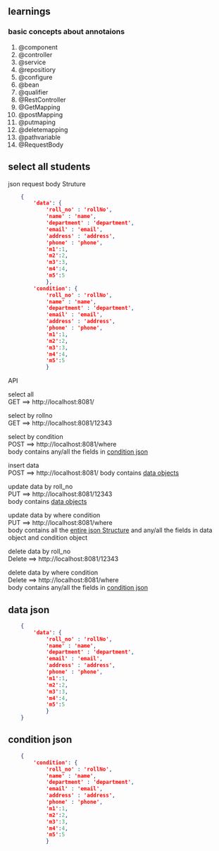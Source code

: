 ## learnings
### basic concepts about annotaions 
1. @component
2. @controller
3. @service
4. @repositiory
5. @configure
6. @bean
7. @qualifier
8. @RestController
9. @GetMapping
10. @postMapping
11. @putmaping
12. @deletemapping
13. @pathvariable
14. @RequestBody



## select all students
<a name="js">json request body Struture</a>
```json
    {
        'data': {
            'roll_no' : 'rollNo',
	        'name' : 'name',
        	'department' : 'department',
	        'email' : 'email',
    	    'address' : 'address',
    	    'phone' : 'phone',
            'm1':1,
            'm2':2,
            'm3':3,
            'm4':4,
            'm5':5
            },
        'condition': {
            'roll_no' : 'rollNo',
	        'name' : 'name',
        	'department' : 'department',
	        'email' : 'email',
    	    'address' : 'address',
    	    'phone' : 'phone',
            'm1':1,
            'm2':2,
            'm3':3,
            'm4':4,
            'm5':5
            }
```

API

select all<br>
GET ==> http://localhost:8081/

select by rollno
<br>GET ==> http://localhost:8081/12343

select by condition <br>
POST ==> http://localhost:8081/where <br> 
body contains any/all the fields in [condition json](#condition_json)

insert data<br>
POST ==> http://localhost:8081/
body contains [data objects](#do)

update data by roll_no<br>
PUT ==> http://localhost:8081/12343<br> 
body contains [data objects](#do)

update data by where condition<br>
PUT ==> http://localhost:8081/where<br> 
body contains all the [entire json Structure](#js) and any/all the fields in data object and condition object

delete data by roll_no<br>
Delete ==> http://localhost:8081/12343<br> 

delete data by where condition<br>
Delete ==> http://localhost:8081/where<br> 
body contains any/all the fields in [condition json](#condition_json)










## <a name="do"></a> data json
```json
    {
        'data': {
            'roll_no' : 'rollNo',
	        'name' : 'name',
        	'department' : 'department',
	        'email' : 'email',
    	    'address' : 'address',
    	    'phone' : 'phone',
            'm1':1,
            'm2':2,
            'm3':3,
            'm4':4,
            'm5':5
            }
    }
```
## <a name="condition_json"> condition json </a>
```json
    {
        'condition': {
            'roll_no' : 'rollNo',
	        'name' : 'name',
        	'department' : 'department',
	        'email' : 'email',
    	    'address' : 'address',
    	    'phone' : 'phone',
            'm1':1,
            'm2':2,
            'm3':3,
            'm4':4,
            'm5':5
            }
```